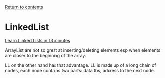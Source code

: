 [Return to contents](https://github.com/devychen/JavaStudyTrack/tree/main/Readme.md)

# LinkedList

[Learn Linked Lists in 13 minutes](https://www.youtube.com/watch?v=N6dOwBde7-M)

ArrayList are not so great at inserting/deleting elements esp when 
elements are closer to the beginning of the array.

LL on the other hand has that advantage.
LL is made up of a long chain of nodes, 
each node contains two parts: data tbs, address to the next node.
